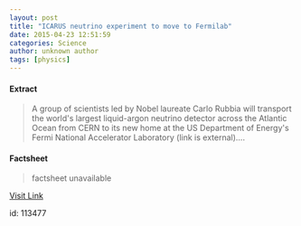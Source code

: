 ```yaml
---
layout: post
title: "ICARUS neutrino experiment to move to Fermilab"
date: 2015-04-23 12:51:59
categories: Science
author: unknown author
tags: [physics]
---
```



#### Extract
>A group of scientists led by Nobel laureate Carlo Rubbia will transport the world's largest liquid-argon neutrino detector across the Atlantic Ocean from CERN to its new home at the US Department of Energy's Fermi National Accelerator Laboratory (link is external)....

#### Factsheet
>factsheet unavailable

[Visit Link](http://phys.org/news348997906.html)

id:  113477


